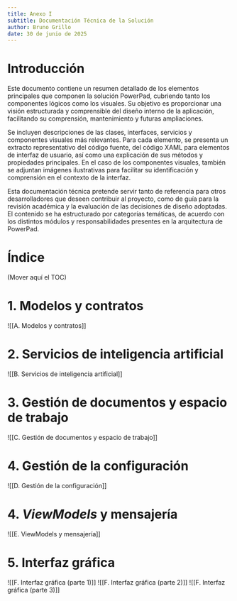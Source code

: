 ```yaml
---
title: Anexo I
subtitle: Documentación Técnica de la Solución
author: Bruno Grillo
date: 30 de junio de 2025
---
```

# Introducción

Este documento contiene un resumen detallado de los elementos principales que componen la solución PowerPad, cubriendo tanto los componentes lógicos como los visuales. Su objetivo es proporcionar una visión estructurada y comprensible del diseño interno de la aplicación, facilitando su comprensión, mantenimiento y futuras ampliaciones.

Se incluyen descripciones de las clases, interfaces, servicios y componentes visuales más relevantes. Para cada elemento, se presenta un extracto representativo del código fuente, del código XAML para elementos de interfaz de usuario, así como una explicación de sus métodos y propiedades principales. En el caso de los componentes visuales, también se adjuntan imágenes ilustrativas para facilitar su identificación y comprensión en el contexto de la interfaz.

Esta documentación técnica pretende servir tanto de referencia para otros desarrolladores que deseen contribuir al proyecto, como de guía para la revisión académica y la evaluación de las decisiones de diseño adoptadas. El contenido se ha estructurado por categorías temáticas, de acuerdo con los distintos módulos y responsabilidades presentes en la arquitectura de PowerPad.

# Índice
(Mover aquí el TOC)

# 1. Modelos y contratos
![[A. Modelos y contratos]]

# 2. Servicios de inteligencia artificial
![[B. Servicios de inteligencia artificial]]

# 3. Gestión de documentos y espacio de trabajo
![[C. Gestión de documentos y espacio de trabajo]]

# 4. Gestión de la configuración
![[D. Gestión de la configuración]]

# 4. *ViewModels* y mensajería
![[E. ViewModels y mensajería]]

# 5. Interfaz gráfica
![[F. Interfaz gráfica (parte 1)]]
![[F. Interfaz gráfica (parte 2)]]
![[F. Interfaz gráfica (parte 3)]]